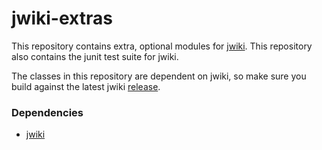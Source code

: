 # jwiki-extras
This repository contains extra, optional modules for [jwiki](https://github.com/fastily/jwiki).  This repository also contains the junit test suite for jwiki.

The classes in this repository are dependent on jwiki, so make sure you build against the latest jwiki [release](https://github.com/fastily/jwiki/releases).


### Dependencies
* [jwiki](https://github.com/fastily/jwiki)